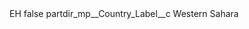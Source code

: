 <?xml version="1.0" encoding="UTF-8"?>
<CustomMetadata xmlns="http://soap.sforce.com/2006/04/metadata" xmlns:xsi="http://www.w3.org/2001/XMLSchema-instance" xmlns:xsd="http://www.w3.org/2001/XMLSchema">
    <label>EH</label>
    <protected>false</protected>
    <values>
        <field>partdir_mp__Country_Label__c</field>
        <value xsi:type="xsd:string">Western Sahara</value>
    </values>
</CustomMetadata>
